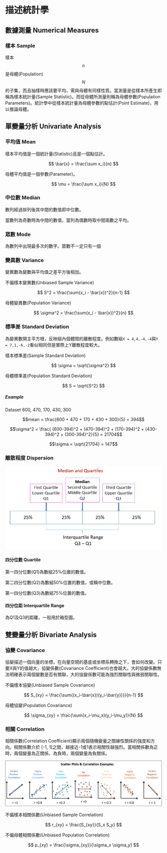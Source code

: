 # 描述統計學

## 數據測量 Numerical Measures
### 樣本 Sample

樣本$$n$$是母體(Population)$$N$$的子集，而且抽樣時應該要平均，需與母體有同樣性質。當測量是從樣本所產生即稱為樣本統計量(Sample Statistic)。而從母體所測量則稱為母體參數(Population Parameters)。統計學中從樣本統計量為母體參數的點估計(Point Estimate)，用以推論母體。

## 單變量分析 Univariate Analysis

### 平均值 Mean

樣本平均值是一個統計量(Statistic)且是一個點估計。

$$
\bar{x} = \frac{\sum x_i}{n}
$$

母體平均值是一個參數(Parameter)。

$$
\mu = \frac{\sum x_i}{N}
$$

### 中位數 Median

數列經過排列後其中間的數值即中位數。

當數列為奇數時為中間的數值，當列為偶數時取中間兩數之平均。

### 眾數 Mode

為數列中出現最多次的數字。眾數不一定只有一個

### 變異數 Variance

變異數為變數與平均值之差平方後相加。

不偏樣本變異數(Unbiased Sample Variance)

$$
S^2 = \frac{\sum(x_i - \bar{x})^2}{n-1}
$$

母體變異數(Population Variance)

$$
\sigma^2 = \frac{\sum(x_i - \bar{x})^2}{n}
$$

### 標準差 Standard Deviation
為變異數開主平方根，反映組內個體間的離散程度。例如數組```X = 4,4,-4,-4```與```Y = 7,1,-6,-2```看似相同但是實際上Y離散程度較大。

樣本標準差(Sample Standard Deviation)

$$
\sigma = \sqrt{\sigma^2}
$$

母體標準差(Population Standard Deviation)

$$
S = \sqrt{S^2}
$$

##### Example

Dataset 600, 470, 170, 430, 300

$$mean = \frac{600 + 470 + 170 + 430 + 300}{5} = 394$$

$$\sigma^2 = \frac{ (600-394)^2 + (470-394)^2 + (170-394)^2 + (430-394)^2 + (300-394)^2}{5} = 21704$$

$$\sigma = \sqrt{21704} = 147$$

### 離散程度 Dispersion
![Quartile](./Quartile.png)

#### 四分位數 Quartile
第一四分位數(Q1)為數組25%位置的數值。

第二四分位數(Q2)為數組50%位置的數值，或稱中位數。

第一四分位數(Q3)為數組75%位置的數值。

#### 四分位距 Interquartile Range
為Q1及Q3的距離，一般用於箱型圖。


## 雙變量分析 Bivariate Analysis

### 協變 Covariance

協變描述一個向量的坐標，在向量空間的基底或坐標系轉換之下，會如何改變。只要X與Y的值越大，協變係數(Covariance Coefficient)也會越大。大的協變係數無法明確表示兩個變數是否有關聯，大的協變係數可能為強烈關聯性與微弱關聯性。

不偏樣本協變(Unbiased Sample Covariance)

$$
S_{xy} = \frac{\sum{(x_i-\bar{x})(y_i-\bar{y})}}{n-1}
$$

母體協變(Population Covariance)

$$
\sigma_{xy} = \frac{\sum(x_i-\mu_x)(y_i-\mu_y)}{N}
$$

### 相關 Correlation

相關係數(Correlation Coefficient)顯示兩個隨機變量之間線性關係的強度和方向。相關係數介於 [-1, 1]之間，越接近-1或1表示相關性越強烈。當相關係數為正時，兩個變量為正關係，為負時，兩個變量為負關係。

![Correlation](./Correlation.png)

不偏樣本相關係數(Unbiased Sample Correlation)

$$
r_{xy} = \frac{S_{xy}}{S_x S_y}
$$

不偏母體相關係數(Unbiased Population Correlation)

$$
p_{xy} = \frac{\sigma_{xy}}{\sigma_x \sigma_y}
$$